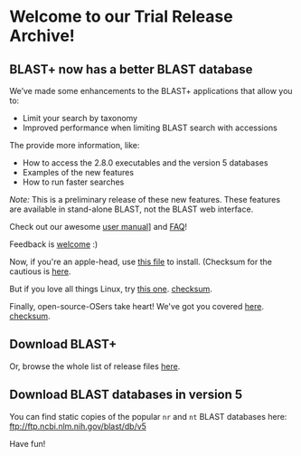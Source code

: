 # Welcome to our Trial Release Archive!

## BLAST+ now has a better BLAST database

We’ve made some enhancements to the BLAST+ applications that allow you to:

* Limit your search by taxonomy
* Improved performance when limiting BLAST search with accessions

The <release notes> provide more information, like:

* How to access the 2.8.0 executables and the version 5 databases
* Examples of the new features
* How to run faster searches

_Note:_ This is a preliminary release of these new features.  These features are available in stand-alone BLAST, not the BLAST web interface.

Check out our awesome [user manual](https://www.ncbi.nlm.nih.gov/books/NBK279690/)] and [FAQ](https://support.ncbi.nlm.nih.gov/ics/support/KBList.asp?folderID=11)!

Feedback is [welcome](https://www.ncbi.nlm.nih.gov/home/about/contact/) :)

Now, if you're an apple-head, use [this file](ftp://ftp.ncbi.nlm.nih.gov/blast/executables/blast+/2.8.0alpha/ncbi-blast-2.8.0+.dmg) to install. (Checksum for the cautious is [here](ftp://ftp.ncbi.nlm.nih.gov/blast/executables/blast+/2.8.0alpha/ncbi-blast-2.8.0+.dmg.md5).

But if you love all things Linux, try [this one](ftp://ftp.ncbi.nlm.nih.gov/blast/executables/blast+/2.8.0alpha/ncbi-blast-2.8.0+-x64-linux.tar.gz). [checksum](ftp://ftp.ncbi.nlm.nih.gov/blast/executables/blast+/2.8.0alpha/ncbi-blast-2.8.0+-x64-linux.tar.gz.md5).

Finally, open-source-OSers take heart!  We've got you covered [here](ftp://ftp.ncbi.nlm.nih.gov/blast/executables/blast+/2.8.0/ncbi-blast-2.8.0+-src.tar.gz). [checksum](ftp://ftp.ncbi.nlm.nih.gov/blast/executables/blast+/2.8.0/ncbi-blast-2.8.0+-src.tar.gz.md5).

## Download BLAST+
Or, browse the whole list of release files [here](ftp://ftp.ncbi.nlm.nih.gov/blast/executables/blast+/2.8.0alpha/).

## Download BLAST databases in version 5
You can find static copies of the popular `nr` and `nt` BLAST databases here: ftp://ftp.ncbi.nlm.nih.gov/blast/db/v5






Have fun!
